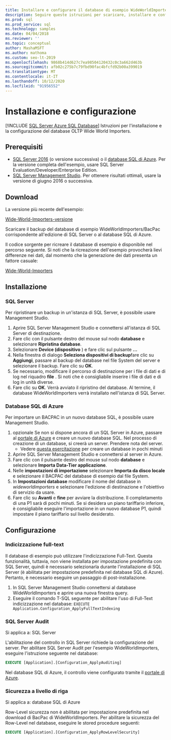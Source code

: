 ```yaml
---
title: Installare e configurare il database di esempio WideWorldImporters
description: Seguire queste istruzioni per scaricare, installare e configurare il database di esempio WideWorldImporters con SQL Server Management Studio.
ms.prod: sql
ms.prod_service: sql
ms.technology: samples
ms.date: 04/04/2018
ms.reviewer: ''
ms.topic: conceptual
author: MashaMSFT
ms.author: mathoma
ms.custom: seo-lt-2019
ms.openlocfilehash: 9868b414d627c7ea98504120432c0c3a662d463b
ms.sourcegitcommit: afb02c275b7c79fbd90fac4bfcfd92b00a399019
ms.translationtype: MT
ms.contentlocale: it-IT
ms.lasthandoff: 10/12/2020
ms.locfileid: "91956552"
---
```

# <a name="installation-and-configuration"></a>Installazione e configurazione
[!INCLUDE [SQL Server Azure SQL Database](../includes/applies-to-version/sql-asdb.md)]
Istruzioni per l'installazione e la configurazione del database OLTP Wide World Importers.

## <a name="prerequisites"></a>Prerequisiti

- [SQL Server 2016](https://www.microsoft.com/evalcenter/evaluate-sql-server-2016) (o versione successiva) o il [database SQL di Azure](https://azure.microsoft.com/services/sql-database/). Per la versione completa dell'esempio, usare SQL Server Evaluation/Developer/Enterprise Edition.
- [SQL Server Management Studio](../ssms/download-sql-server-management-studio-ssms.md). Per ottenere risultati ottimali, usare la versione di giugno 2016 o successiva.

## <a name="download"></a>Download

La versione più recente dell'esempio:

[Wide-World-Importers-versione](https://go.microsoft.com/fwlink/?LinkID=800630)

Scaricare il backup del database di esempio WideWorldImporters/BacPac corrispondente all'edizione di SQL Server o al database SQL di Azure.

Il codice sorgente per ricreare il database di esempio è disponibile nel percorso seguente. Si noti che la ricreazione dell'esempio provocherà lievi differenze nei dati, dal momento che la generazione dei dati presenta un fattore casuale:

[Wide-World-Importers](https://github.com/Microsoft/sql-server-samples/tree/master/samples/databases/wide-world-importers/sample-scripts)

## <a name="install"></a>Installazione


### <a name="sql-server"></a>SQL Server

Per ripristinare un backup in un'istanza di SQL Server, è possibile usare Management Studio.

1. Aprire SQL Server Management Studio e connettersi all'istanza di SQL Server di destinazione.
2. Fare clic con il pulsante destro del mouse sul nodo **database** e selezionare **Ripristina database**.
3. Selezionare **Device (dispositivo** ) e fare clic sul pulsante **...**
4. Nella finestra di dialogo **Seleziona dispositivi di backup**fare clic su **Aggiungi**, passare al backup del database nel file System del server e selezionare il backup. Fare clic su **OK**.
5. Se necessario, modificare il percorso di destinazione per i file di dati e di log nel riquadro **file** . Si noti che è consigliabile inserire i file di dati e di log in unità diverse.
6. Fare clic su **OK**. Verrà avviato il ripristino del database. Al termine, il database WideWorldImporters verrà installato nell'istanza di SQL Server.

### <a name="azure-sql-database"></a>Database SQL di Azure

Per importare un BACPAC in un nuovo database SQL, è possibile usare Management Studio.

1. opzionale Se non si dispone ancora di un SQL Server in Azure, passare al [portale di Azure](https://portal.azure.com/) e creare un nuovo database SQL. Nel processo di creazione di un database, si creerà un server. Prendere nota del server.
   - Vedere [questa esercitazione](/azure/azure-sql/database/single-database-create-quickstart) per creare un database in pochi minuti
2. Aprire SQL Server Management Studio e connettersi al server in Azure.
3. Fare clic con il pulsante destro del mouse sul nodo **database** e selezionare **Importa Data-Tier applicazione**.
4. Nelle **impostazioni di importazione** selezionare **Importa da disco locale** e selezionare il BACPAC del database di esempio dal file System.
5. In **Impostazioni database** modificare il nome del database in *wideworldimporters* e selezionare l'edizione di destinazione e l'obiettivo di servizio da usare.
6. Fare clic su **Avanti** e **fine** per avviare la distribuzione. Il completamento di una P1 sarà di pochi minuti. Se si desidera un piano tariffario inferiore, è consigliabile eseguire l'importazione in un nuovo database P1, quindi impostare il piano tariffario sul livello desiderato.

## <a name="configuration"></a>Configurazione

### <a name="full-text-indexing"></a>Indicizzazione full-text

Il database di esempio può utilizzare l'indicizzazione Full-Text. Questa funzionalità, tuttavia, non viene installata per impostazione predefinita con SQL Server, quindi è necessario selezionarla durante l'installazione di SQL Server (è abilitata per impostazione predefinita nel database SQL di Azure). Pertanto, è necessario eseguire un passaggio di post-installazione.

1. In SQL Server Management Studio connettersi al database WideWorldImporters e aprire una nuova finestra query.
2. Eseguire il comando T-SQL seguente per abilitare l'uso di Full-Text indicizzazione nel database:  `EXECUTE Application.Configuration_ApplyFullTextIndexing`


### <a name="sql-server-audit"></a>SQL Server Audit

Si applica a: SQL Server

L'abilitazione del controllo in SQL Server richiede la configurazione del server. Per abilitare SQL Server Audit per l'esempio WideWorldImporters, eseguire l'istruzione seguente nel database:

```sql
EXECUTE [Application].[Configuration_ApplyAuditing]
```

Nel database SQL di Azure, il controllo viene configurato tramite il [portale di Azure](https://portal.azure.com/).

### <a name="row-level-security"></a>Sicurezza a livello di riga

Si applica a: database SQL di Azure

Row-Level sicurezza non è abilitata per impostazione predefinita nel download di BacPac di WideWorldImporters. Per abilitare la sicurezza del Row-Level nel database, eseguire le stored procedure seguenti:

```sql
EXECUTE [Application].[Configuration_ApplyRowLevelSecurity]
```